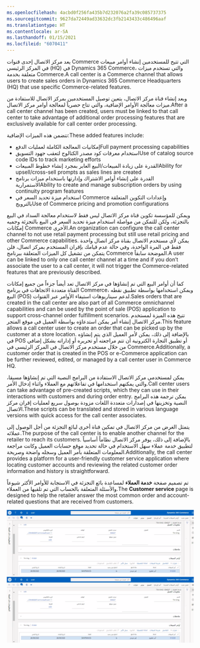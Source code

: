 ```yaml
---
ms.openlocfilehash: 4acbd0f256fa435b7d232076a2fa39c085737375
ms.sourcegitcommit: 9627da72449ad33632dc3fb2143433c486496aaf
ms.translationtype: HT
ms.contentlocale: ar-SA
ms.lasthandoff: 01/15/2021
ms.locfileid: "6070411"
---
```

<span data-ttu-id="2000a-101">يعد مركز الاتصال إحدى قنوات Commerce التي تتيح للمستخدمين إنشاء أوامر مبيعات في المركز الرئيسي (HQ) في Dynamics 365 Commerce، والتي تستخدم ميزات متعلقة بخدمة Commerce.</span><span class="sxs-lookup"><span data-stu-id="2000a-101">A call center is a Commerce channel that allows users to create sales orders in Dynamics 365 Commerce Headquarters (HQ) that use specific Commerce-related features.</span></span> 

<span data-ttu-id="2000a-102">وبعد إنشاء قناة مركز الاتصال، يتعين توصيل المستخدمين بمركز الاتصال للاستفادة من ميزات معالجة الأوامر الإضافية، والتي تتاح حصرياً لمعالجة أوامر مركز الاتصال.</span><span class="sxs-lookup"><span data-stu-id="2000a-102">After a call center channel has been created, users must be linked to that call center to take advantage of additional order processing features that are exclusively available for call center order processing.</span></span> 

<span data-ttu-id="2000a-103">تتضمن هذه الميزات الإضافية:</span><span class="sxs-lookup"><span data-stu-id="2000a-103">These added features include:</span></span>
 
- <span data-ttu-id="2000a-104">إمكانيات المعالجة الكاملة لعمليات الدفع</span><span class="sxs-lookup"><span data-stu-id="2000a-104">Full payment processing capabilities</span></span> 
- <span data-ttu-id="2000a-105">استخدام معرفات كود مصدر الكتالوج لتعقب جهود التسويق</span><span class="sxs-lookup"><span data-stu-id="2000a-105">Use of catalog source code IDs to track marketing efforts</span></span> 
- <span data-ttu-id="2000a-106">القدرة على زيادة المبيعات/البيع العابر بمجرد إنشاء خطوط المبيعات</span><span class="sxs-lookup"><span data-stu-id="2000a-106">Ability for upsell/cross-sell prompts as sales lines are created</span></span> 
- <span data-ttu-id="2000a-107">القدرة على إنشاء أوامر الاشتراك وإدارتها باستخدام ميزات برنامج الاستمرارية</span><span class="sxs-lookup"><span data-stu-id="2000a-107">Ability to create and manage subscription orders by using continuity program features</span></span> 
- <span data-ttu-id="2000a-108">استخدام ميزة تحديد السعر في Commerce وإعدادات التكوين المتعلقة بالترويج</span><span class="sxs-lookup"><span data-stu-id="2000a-108">Use of Commerce pricing and promotion configurations</span></span> 

<span data-ttu-id="2000a-109">ويمكن للمؤسسة تكوين قناة مركز الاتصال ليس فقط لاستخدام معالجة السداد في البيع بالتجزئة، ولكن للتمكن من مواصلة استخدام ميزة تحديد السعر في البيع بالتجزئة وجميه إمكانات Commerce الأخرى.</span><span class="sxs-lookup"><span data-stu-id="2000a-109">An organization can configure the call center channel to not use retail payment processing but still use retail pricing and other Commerce capabilities.</span></span> <span data-ttu-id="2000a-110">يمكن لأي مستخدم الاتصال بقناة مركز اتصال واحدة فقط في المرة الواحدة، وفي حالة عدم قيامك بإقران المستخدم بمركز اتصال، فلن يتمكن من تشغيل كل الميزات المتعلقة ببرنامج Commerce الموضحة سابقاً.</span><span class="sxs-lookup"><span data-stu-id="2000a-110">A user can be linked to only one call center channel at a time and if you don’t associate the user to a call center, it will not trigger the Commerce-related features that are previously described.</span></span> 

<span data-ttu-id="2000a-111">كما أن أوامر البيع التي تم إنشاؤها في مركز الاتصال تعد أيضاً جزءاً من جميع إمكانات القناة متعددة الاتجاهات في برنامج Commerce، ويمكن استخدامها بواسطة تطبيق نقطه البيع (POS) لدعم سيناريوهات استيفاء الأوامر عبر القنوات.</span><span class="sxs-lookup"><span data-stu-id="2000a-111">Sales orders that are created in the call center are also part of all Commerce omnichannel capabilities and can be used by the point of sale (POS) application to support cross-channel order fulfillment scenarios.</span></span> <span data-ttu-id="2000a-112">تتيح هذه الميزة لمستخدم مركز الاتصال إنشاء أمر يمكن استدعاؤه بواسطة العميل في موقع المتجر.</span><span class="sxs-lookup"><span data-stu-id="2000a-112">This feature allows a call center user to create an order that can be picked up by the customer at a store location.</span></span> <span data-ttu-id="2000a-113">بالإضافة إلى ذلك، يمكن لأمر العميل الذي يتم إنشاؤه في POS أو تطبيق التجارة الكترونية أن تتم مراجعته أو تحريره أو إداراته بشكل إضافي من خلال مستخدم مركز الاتصال في المركز الرئيسي في Commerce.</span><span class="sxs-lookup"><span data-stu-id="2000a-113">Additionally, a customer order that is created in the POS or e-Commerce application can be further reviewed, edited, or managed by a call center user in Commerce HQ.</span></span>

<span data-ttu-id="2000a-114">يمكن لمستخدمي مركز الاتصال الاستفادة من البرامج النصية التي تم إنشاؤها مسبقا، والتي يمكنهم استخدامها في تفاعلاتهم مع العملاء واثناء إدخال الأمر.</span><span class="sxs-lookup"><span data-stu-id="2000a-114">Call center users can take advantage of pre-created scripts, which they can use in their interactions with customers and during order entry.</span></span> <span data-ttu-id="2000a-115">يمكن ترجمة هذه البرامج النصية وتخزينها في إصدارات متعددة اللغات مزودة بوصول سريع لعمليات إقران مركز الاتصال.</span><span class="sxs-lookup"><span data-stu-id="2000a-115">These scripts can be translated and stored in various language versions with quick access for the call center associates.</span></span>

<span data-ttu-id="2000a-116">يتمثل الغرض من مركز الاتصال في تمكين قناة أخرى لبائع التجزئة من أجل الوصول إلى عملائه.</span><span class="sxs-lookup"><span data-stu-id="2000a-116">The purpose of the call center is to enable another channel for the retailer to reach its customers.</span></span> <span data-ttu-id="2000a-117">بالإضافة إلى ذلك، يوفر مركز الاتصال نظاماً أساسياً لتطبيق خدمة عملاء سهل الاستخدام في حالة تحديد موقع حسابات العميل وكانت مراجعة المعلومات المتعلقة بأمر العميل وسجله واضحة وصريحة.</span><span class="sxs-lookup"><span data-stu-id="2000a-117">Additionally, the call center provides a platform for a user-friendly customer service application where locating customer accounts and reviewing the related customer order information and history is straightforward.</span></span> 

<span data-ttu-id="2000a-118">تم تصميم صفحة **خدمة العملاء** لمساعدة بائع التجزئة في الاستجابة للأوامر الأكثر شيوعاً والأسئلة المتعلقة بالحساب التي تم تلقيها من العملاء.</span><span class="sxs-lookup"><span data-stu-id="2000a-118">The **Customer service** page is designed to help the retailer answer the most common order and account-related questions that are received from customers.</span></span>

<span data-ttu-id="2000a-119">[![لقطة شاشة Dynamics 365 Commerce لصفحة خدمة العملاء.](../media/customer-service-page-ss.png)](../media/customer-service-page-ss.png#lightbox)</span><span class="sxs-lookup"><span data-stu-id="2000a-119">[![Screenshot of the Dynamics 365 Commerce Customer service page.](../media/customer-service-page-ss.png)](../media/customer-service-page-ss.png#lightbox)</span></span>
 

